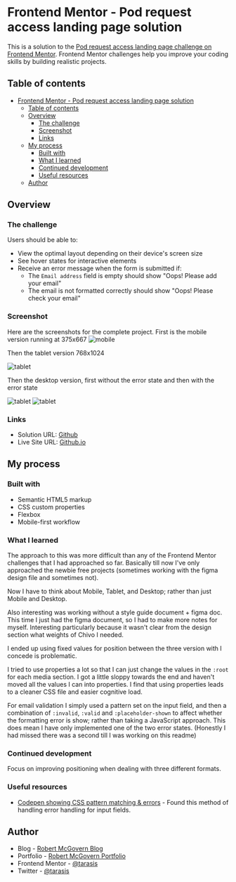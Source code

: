 # Frontend Mentor - Pod request access landing page solution

This is a solution to the [Pod request access landing page challenge on Frontend Mentor](https://www.frontendmentor.io/challenges/pod-request-access-landing-page-eyTmdkLSG). Frontend Mentor challenges help you improve your coding skills by building realistic projects.

## Table of contents

- [Frontend Mentor - Pod request access landing page solution](#frontend-mentor---pod-request-access-landing-page-solution)
  - [Table of contents](#table-of-contents)
  - [Overview](#overview)
    - [The challenge](#the-challenge)
    - [Screenshot](#screenshot)
    - [Links](#links)
  - [My process](#my-process)
    - [Built with](#built-with)
    - [What I learned](#what-i-learned)
    - [Continued development](#continued-development)
    - [Useful resources](#useful-resources)
  - [Author](#author)

## Overview

### The challenge

Users should be able to:

- View the optimal layout depending on their device's screen size
- See hover states for interactive elements
- Receive an error message when the form is submitted if:
  - The `Email address` field is empty should show "Oops! Please add your email"
  - The email is not formatted correctly should show "Oops! Please check your email"

### Screenshot

Here are the screenshots for the complete project. First is the mobile version running at 375x667
![mobile](./screenshots/mobile.png)

Then the tablet version 768x1024

![tablet](./screenshots/tablet.png)

Then the desktop version, first without the error state and then with the error state

![tablet](./screenshots/desktop.png)
![tablet](./screenshots/desktop_with_error.png)

### Links

- Solution URL: [Github](https://github.com/tarasis/tarasis.github.io/tree/main/projects/FrontendMentor/newbie/pod-request-access-landing-page)
- Live Site URL: [Github.io](https://tarasis.github.io/FrontendMentor/newbie/pod-request-access-landing-page)

## My process

### Built with

- Semantic HTML5 markup
- CSS custom properties
- Flexbox
- Mobile-first workflow

### What I learned

The approach to this was more difficult than any of the Frontend Mentor challenges that I had approached so far. Basically till now I've only approached the newbie free projects (sometimes working with the figma design file and sometimes not).

Now I have to think about Mobile, Tablet, and Desktop; rather than just Mobile and Desktop.

Also interesting was working without a style guide document + figma doc. This time I just had the figma document, so I had to make more notes for myself. Interesting particularly because it wasn't clear from the design section what weights of Chivo I needed.

I ended up using fixed values for position between the three version with I concede is problematic.

I tried to use properties a lot so that I can just change the values in the `:root` for each media section. I got a little sloppy towards the end and haven't moved all the values I can into properties. I find that using properties leads to a cleaner CSS file and easier cognitive load.

For email validation I simply used a pattern set on the input field, and then a combination of `:invalid`, `:valid` and `:placeholder-shown` to affect whether the formatting error is show; rather than taking a JavaScript approach. This does mean I have only implemented one of the two error states. (Honestly I had missed there was a second till I was working on this readme)

### Continued development

Focus on improving positioning when dealing with three different formats.

### Useful resources

- [Codepen showing CSS pattern matching & errors](https://codepen.io/jh3y/pen/yLKMOBm) - Found this method of handling error handling for input fields.

## Author

- Blog - [Robert McGovern Blog](https://tarasis.net)
- Portfolio - [Robert McGovern Portfolio](https://rmcg.dev)
- Frontend Mentor - [@tarasis](https://www.frontendmentor.io/profile/tarasis)
- Twitter - [@tarasis](https://www.twitter.com/tarasis)
